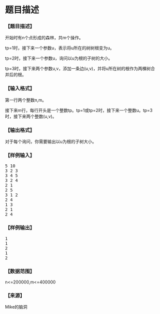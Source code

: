 # 题目描述


<h3>
【题目描述】
</h3>
<p>
开始时有n个点形成的森林，共m个操作。
</p>
<p>
tp=1时，接下来一个参数u，表示将u所在的树树根变为u。
</p>
<p>
tp=2时，接下来一个参数u，询问以u为根的子树的大小。
</p>
<p>
tp=3时，接下来两个参数u,v，添加一条边(u,v)，并将u所在树的根作为两棵树合并后的根。
</p>
<h3>
【输入格式】
</h3>
<p>
第一行两个整数n,m。
</p>
<p>
接下来m行，每行开头是一个整数tp。tp=1或tp=2时，接下来一个整数u。tp=3时，接下来两个整数(u,v)。
</p>
<h3>
【输出格式】
</h3>
<p>
对于每个询问，你需要输出以u为根的子树大小。
</p>
<h3>
【样例输入】
</h3>
<pre>5 10
3 2 3
3 4 5
3 2 4
2 1
2 5
3 1 2
2 4
1 3
2 1
2 4
</pre>
<h3>
【样例输出】
</h3>
<pre>1
1
2
1
2
</pre>
<h3>
【数据范围】
</h3>
<p>
n&lt;=200000,m&lt;=400000
</p>
<h3>
【来源】
</h3>
<p>
Mike的脑洞
</p>
